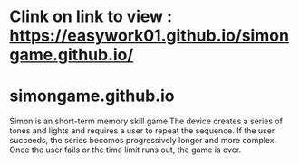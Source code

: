 # Clink on link to view : https://easywork01.github.io/simongame.github.io/

# simongame.github.io
Simon is an short-term memory skill game.The device creates a series of tones and lights and requires a user to repeat the sequence. If the user succeeds, the series becomes progressively longer and more complex. Once the user fails or the time limit runs out, the game is over.
